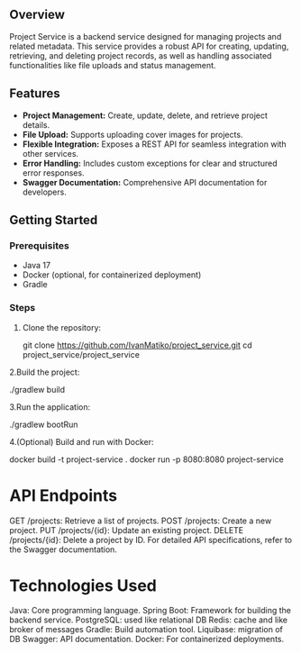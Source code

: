 ## Overview
Project Service is a backend service designed for managing projects and related metadata. This service provides a robust API for creating, updating, retrieving, and deleting project records, as well as handling associated functionalities like file uploads and status management.

## Features
- **Project Management:** Create, update, delete, and retrieve project details.
- **File Upload:** Supports uploading cover images for projects.
- **Flexible Integration:** Exposes a REST API for seamless integration with other services.
- **Error Handling:** Includes custom exceptions for clear and structured error responses.
- **Swagger Documentation:** Comprehensive API documentation for developers.

## Getting Started

### Prerequisites
- Java 17
- Docker (optional, for containerized deployment)
- Gradle

### Steps
1. Clone the repository:
  
   git clone https://github.com/IvanMatiko/project_service.git
   cd project_service/project_service

2.Build the project:
  
  ./gradlew build

3.Run the application:

  ./gradlew bootRun

4.(Optional) Build and run with Docker:

  docker build -t project-service .
  docker run -p 8080:8080 project-service

# API Endpoints
GET /projects: Retrieve a list of projects.
POST /projects: Create a new project.
PUT /projects/{id}: Update an existing project.
DELETE /projects/{id}: Delete a project by ID.
For detailed API specifications, refer to the Swagger documentation.

# Technologies Used
Java: Core programming language.
Spring Boot: Framework for building the backend service.
PostgreSQL: used like relational DB
Redis: cache and like broker of messages
Gradle: Build automation tool.
Liquibase: migration of DB
Swagger: API documentation.
Docker: For containerized deployments.
